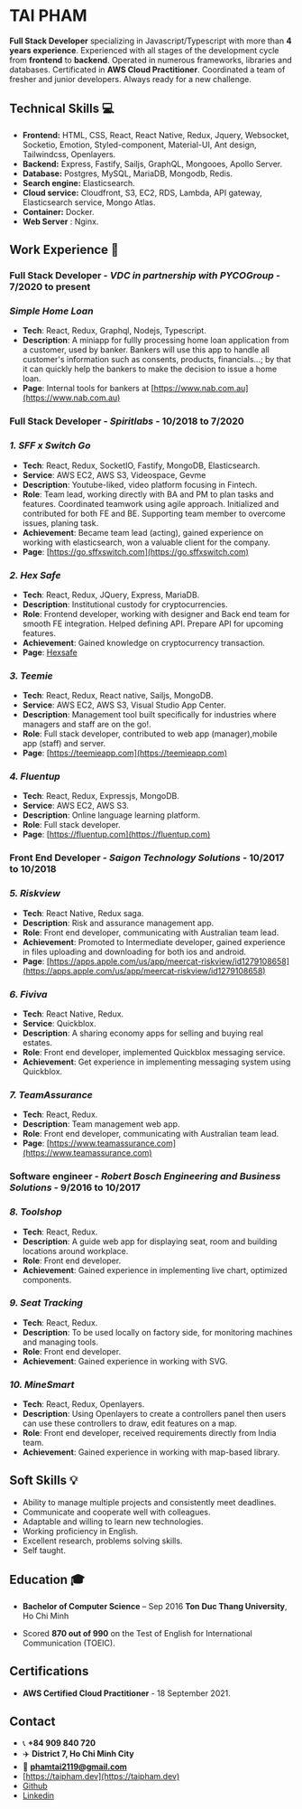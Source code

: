 # TAI PHAM

**Full Stack Developer** specializing in Javascript/Typescript with more than **4 years experience**. Experienced with all stages of the development cycle from **frontend** to **backend**. Operated in numerous frameworks, libraries and databases. Certificated in **AWS Cloud Practitioner**. Coordinated a team of fresher and junior developers. Always ready for a new challenge.

## Technical Skills :computer:

- **Frontend:** HTML, CSS, React, React Native, Redux, Jquery, Websocket, Socketio, Emotion, Styled-component, Material-UI, Ant design, Tailwindcss, Openlayers.
- **Backend:** Express, Fastify, Sailjs, GraphQL, Mongooes, Apollo Server.
- **Database:** Postgres, MySQL, MariaDB, Mongodb, Redis.
- **Search engine:** Elasticsearch.
- **Cloud service:** Cloudfront, S3, EC2, RDS, Lambda, API gateway, Elasticsearch service, Mongo Atlas.
- **Container:** Docker.
- **Web Server** : Nginx.

## Work Experience :briefcase:

### **Full Stack Developer - _VDC in partnership with PYCOGroup_ - 7/2020 to present**

### _Simple Home Loan_

- **Tech**: React, Redux, Graphql, Nodejs, Typescript.
- **Description**: A miniapp for fullly processing home loan application from a customer, used by banker. Bankers will use this app to handle all customer's information such as consents, products, financials...; by that it can quickly help the bankers to make the decision to issue a home loan.
- **Page**: Internal tools for bankers at [https://www.nab.com.au](https://www.nab.com.au)

### **Full Stack Developer - _Spiritlabs_ - 10/2018 to 7/2020**

### _1. SFF x Switch Go_

- **Tech**: React, Redux, SocketIO, Fastify, MongoDB, Elasticsearch.
- **Service**: AWS EC2, AWS S3, Videospace, Gevme
- **Description**: Youtube-liked, video platform focusing in Fintech.
- **Role**: Team lead, working directly with BA and PM to plan tasks and features. Coordinated teamwork using agile approach. Initialized and contributed for both FE and BE. Supporting team member to overcome issues, planing task.
- **Achievement**: Became team lead (acting), gained experience on working with elasticsearch, won a valuable client for the company.
- **Page**: [https://go.sffxswitch.com](https://go.sffxswitch.com)

### _2. Hex Safe_

- **Tech**: React, Redux, JQuery, Express, MariaDB.
- **Description**: Institutional custody for cryptocurrencies.
- **Role**: Frontend developer, working with designer and Back end team for smooth FE integration. Helped defining API. Prepare API for upcoming features.
- **Achievement**: Gained knowledge on cryptocurrency transaction.
- **Page**: [Hexsafe](https://hextrust.com/custody-services/safekeeping)

### _3. Teemie_

- **Tech**: React, Redux, React native, Sailjs, MongoDB.
- **Service**: AWS EC2, AWS S3, Visual Studio App Center.
- **Description**: Management tool built specifically for industries where managers and staff are on the go!.
- **Role**: Full stack developer, contributed to web app (manager),mobile app (staff) and server.
- **Page**: [https://teemieapp.com](https://teemieapp.com)

### _4. Fluentup_

- **Tech**: React, Redux, Expressjs, MongoDB.
- **Service**: AWS EC2, AWS S3.
- **Description**: Online language learning platform.
- **Role**: Full stack developer.
- **Page**: [https://fluentup.com](https://fluentup.com)

### **Front End Developer - _Saigon Technology Solutions_ - 10/2017 to 10/2018**

### _5. Riskview_

- **Tech**: React Native, Redux saga.
- **Description**: Risk and assurance management app.
- **Role**: Front end developer, communicating with Australian team lead.
- **Achievement**: Promoted to Intermediate developer, gained experience in files uploading and downloading for both ios and android.
- **Page**: [https://apps.apple.com/us/app/meercat-riskview/id1279108658](https://apps.apple.com/us/app/meercat-riskview/id1279108658)

### _6. Fiviva_

- **Tech**: React Native, Redux.
- **Service**: Quickblox.
- **Description**: A sharing economy apps for selling and buying real estates.
- **Role**: Front end developer, implemented Quickblox messaging service.
- **Achievement**: Get experience in implementing messaging system using Quickblox.

### _7. TeamAssurance_

- **Tech**: React, Redux.
- **Description**: Team management web app.
- **Role**: Front end developer, communicating with Australian team lead.
- **Page**: [https://www.teamassurance.com](https://www.teamassurance.com)

### **Software engineer - _Robert Bosch Engineering and Business Solutions_ - 9/2016 to 10/2017**

### _8. Toolshop_

- **Tech**: React, Redux.
- **Description**: A guide web app for displaying seat, room and building locations around workplace.
- **Role**: Front end developer.
- **Achievement**: Gained experience in implementing live chart, optimized components.

### _9. Seat Tracking_

- **Tech**: React, Redux.
- **Description**: To be used locally on factory side, for monitoring machines and managing tools.
- **Role**: Front end developer.
- **Achievement**: Gained experience in working with SVG.

### _10. MineSmart_

- **Tech**: React, Redux, Openlayers.
- **Description**: Using Openlayers to create a controllers panel then users can use these controllers to draw, edit features on a map.
- **Role**: Front end developer, received requirements directly from India team.
- **Achievement**: Gained experience in working with map-based library.

## Soft Skills :bulb:

- Ability to manage multiple projects and consistently meet deadlines.
- Communicate and cooperate well with colleagues.
- Adaptable and willing to learn new technologies.
- Working proficiency in English.
- Excellent research, problems solving skills.
- Self taught.

## Education :mortar_board:

- **Bachelor of Computer Science** – Sep 2016
  **Ton Duc Thang University**, Ho Chi Minh

- Scored **870 out of 990** on the Test of English for International Communication (TOEIC).

## Certifications

- **AWS Certified Cloud Practitioner** - 18 September 2021.

## Contact

- :telephone_receiver: **+84 909 840 720**
- :airplane: **District 7, Ho Chi Minh City**
- :email: **phamtai2119@gmail.com**
- [https://taipham.dev](https://taipham.dev)
- [Github](https://github.com/megaxayda)
- [Linkedin](https://www.linkedin.com/in/tai-pham-b78737128/)
